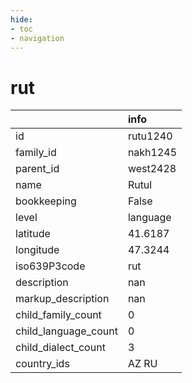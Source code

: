 ```yaml
---
hide:
- toc
- navigation
---
```

# rut
|                      | info     |
|:---------------------|:---------|
| id                   | rutu1240 |
| family_id            | nakh1245 |
| parent_id            | west2428 |
| name                 | Rutul    |
| bookkeeping          | False    |
| level                | language |
| latitude             | 41.6187  |
| longitude            | 47.3244  |
| iso639P3code         | rut      |
| description          | nan      |
| markup_description   | nan      |
| child_family_count   | 0        |
| child_language_count | 0        |
| child_dialect_count  | 3        |
| country_ids          | AZ RU    |